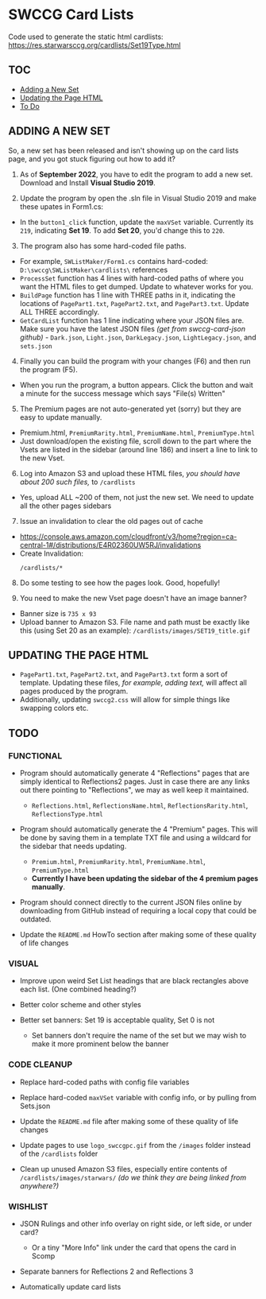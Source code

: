 # SWCCG Card Lists

Code used to generate the static html cardlists: https://res.starwarsccg.org/cardlists/Set19Type.html

## TOC

* <a href="#adding-a-new-set">Adding a New Set</a>
* <a href="#updating-the-page-html">Updating the Page HTML</a>
* <a href="#todo">To Do</a>


<a name="adding-a-new-set"></a>
## ADDING A NEW SET

So, a new set has been released and isn't showing up on the card lists page, and you got stuck figuring out how to add it?

1. As of **September 2022**, you have to edit the program to add a new set. Download and Install **Visual Studio 2019**.

2. Update the program by open the .sln file in Visual Studio 2019 and make these upates in Form1.cs:
  - In the `button1_click` function, update the `maxVSet` variable. Currently its `219`, indicating **Set 19**. To add **Set 20**, you'd change this to `220`.

3. The program also has some hard-coded file paths.
  - For example, `SWListMaker/Form1.cs` contains hard-coded: `D:\swccg\SWListMaker\cardlists\` references
  - `ProcessSet` function has 4 lines with hard-coded paths of where you want the HTML files to get dumped. Update to whatever works for you.
  - `BuildPage` function has 1 line with THREE paths in it, indicating the locations of `PagePart1.txt`, `PagePart2.txt`, and `PagePart3.txt`. Update ALL THREE accordingly.
  - `GetCardList` function has 1 line indicating where your JSON files are. Make sure you have the latest JSON files _(get from swccg-card-json github)_ - `Dark.json`, `Light.json`, `DarkLegacy.json`, `LightLegacy.json`, and `sets.json`

4. Finally you can build the program with your changes (F6) and then run the program (F5).
  - When you run the program, a button appears. Click the button and wait a minute for the success message which says "File(s) Written"

5. The Premium pages are not auto-generated yet (sorry) but they are easy to update manually.
  - Premium.html, `PremiumRarity.html`, `PremiumName.html`, `PremiumType.html`
  - Just download/open the existing file, scroll down to the part where the Vsets are listed in the sidebar (around line 186) and insert a line to link to the new Vset.

6. Log into Amazon S3 and upload these HTML files, _you should have about 200 such files,_ to `/cardlists`
  - Yes, upload ALL ~200 of them, not just the new set. We need to update all the other pages sidebars

7. Issue an invalidation to clear the old pages out of cache
  - https://console.aws.amazon.com/cloudfront/v3/home?region=ca-central-1#/distributions/E4R02360UW5RJ/invalidations
  - Create Invalidation:
    ```
    /cardlists/*
    ```

8. Do some testing to see how the pages look. Good, hopefully!

9. You need to make the new Vset page doesn't have an image banner? 
  - Banner size is `735 x 93`
  - Upload banner to Amazon S3. File name and path must be exactly like this (using Set 20 as an example): `/cardlists/images/SET19_title.gif`


<a name="updating-the-page-html"></a>
## UPDATING THE PAGE HTML

 - `PagePart1.txt`, `PagePart2.txt`, and `PagePart3.txt` form a sort of template. Updating these files, _for example, adding text,_ will affect all pages produced by the program.
 - Additionally, updating `swccg2.css` will allow for simple things like swapping colors etc.





<a name="todo"></a>
## TODO

### FUNCTIONAL
- Program should automatically generate 4 "Reflections" pages that are simply identical to Reflections2 pages. Just in case there are any links out there pointing to "Reflections", we may as well keep it maintained.
  - `Reflections.html`, `ReflectionsName.html`, `ReflectionsRarity.html`, `ReflectionsType.html`

- Program should automatically generate the 4 "Premium" pages. This will be done by saving them in a template TXT file and using a wildcard for the sidebar that needs updating.
  - `Premium.html`, `PremiumRarity.html`, `PremiumName.html`, `PremiumType.html`
  - **Currently I have been updating the sidebar of the 4 premium pages manually**.

- Program should connect directly to the current JSON files online by downloading from GitHub instead of requiring a local copy that could be outdated.

- Update the `README.md` HowTo section after making some of these quality of life changes



### VISUAL
- Improve upon weird Set List headings that are black rectangles above each list. (One combined heading?)

- Better color scheme and other styles

- Better set banners: Set 19 is acceptable quality, Set 0 is not
  - Set banners don't require the name of the set but we may wish to make it more prominent below the banner



### CODE CLEANUP
- Replace hard-coded paths with config file variables

- Replace hard-coded `maxVSet` variable with config info, or by pulling from Sets.json

- Update the `README.md` file after making some of these quality of life changes

- Update pages to use `logo_swccgpc.gif` from the `/images` folder instead of the `/cardlists` folder

- Clean up unused Amazon S3 files, especially entire contents of `/cardlists/images/starwars/` _(do we think they are being linked from anywhere?)_



### WISHLIST
- JSON Rulings and other info overlay on right side, or left side, or under card?
  - Or a tiny "More Info" link under the card that opens the card in Scomp

- Separate banners for Reflections 2 and Reflections 3

- Automatically update card lists
